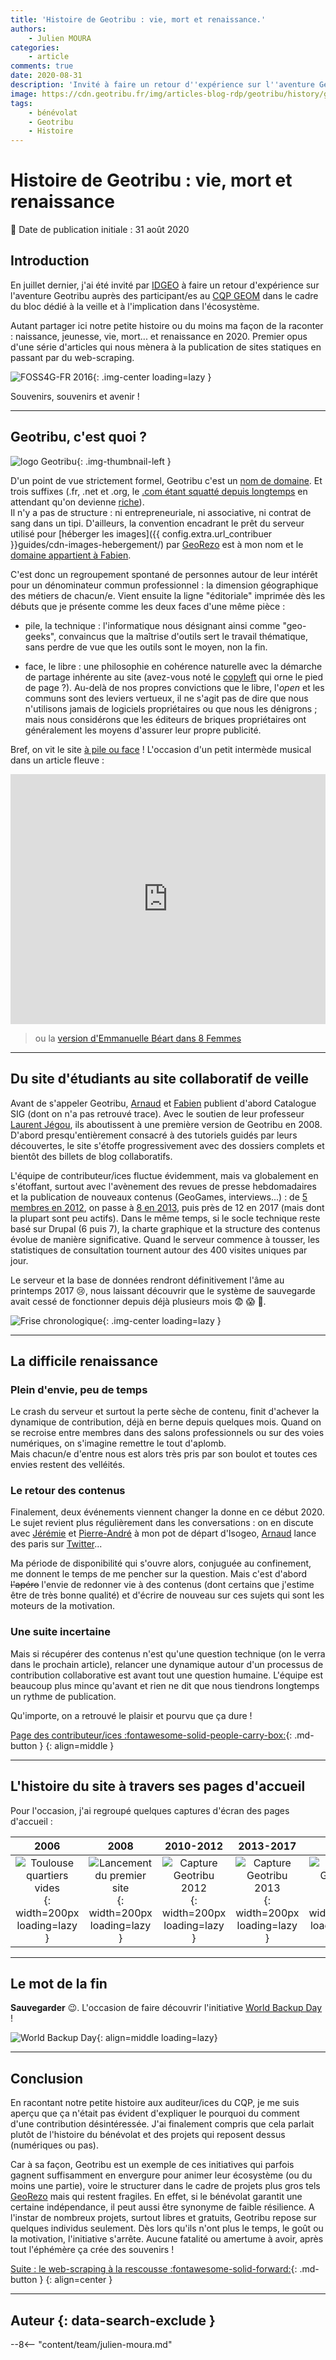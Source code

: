 ```yaml
---
title: 'Histoire de Geotribu : vie, mort et renaissance.'
authors:
    - Julien MOURA
categories:
    - article
comments: true
date: 2020-08-31
description: 'Invité à faire un retour d''expérience sur l''aventure Geotribu, voici une petite histoire du site : naissance, jeunesse, vie, mort... et renaissance en 2020. Souvenirs, souvenirs et avenir !'
image: https://cdn.geotribu.fr/img/articles-blog-rdp/geotribu/history/geotribu_frise_chrono_2006-2017.png
tags:
    - bénévolat
    - Geotribu
    - Histoire
---
```


# Histoire de Geotribu : vie, mort et renaissance

:calendar: Date de publication initiale : 31 août 2020

## Introduction

En juillet dernier, j'ai été invité par [IDGEO](https://www.idgeo.fr/) à faire un retour d'expérience sur l'aventure Geotribu auprès des participant/es au [CQP GEOM](https://www.idgeo.fr/formation/cqp-geom-geomaticien-developpeur-dapplications-spatiales/) dans le cadre du bloc dédié à la veille et à l'implication dans l'écosystème.

Autant partager ici notre petite histoire ou du moins ma façon de la raconter : naissance, jeunesse, vie, mort... et renaissance en 2020. Premier opus d'une série d'articles qui nous mènera à la publication de sites statiques en passant par du web-scraping.

![FOSS4G-FR 2016](https://cdn.geotribu.fr/img/articles-blog-rdp/divers/foss4g-geotribu.JPG "Une partie de l'équipe Geotribu au FOSS4G-FR 2016"){: .img-center loading=lazy }

Souvenirs, souvenirs et avenir !

----

## Geotribu, c'est quoi ?

![logo Geotribu](https://cdn.geotribu.fr/img/internal/charte/geotribu_logo_75x75.webp "logo Geotribu"){: .img-thumbnail-left }

D'un point de vue strictement formel, Geotribu c'est un [nom de domaine](https://fr.wikipedia.org/wiki/Nom_de_domaine). Et trois suffixes (.fr, .net et .org, le [.com étant squatté depuis longtemps](https://www.whois.com/whois/geotribu.com) en attendant qu'on devienne [riche](https://www.hugedomains.com/domain_profile.cfm?d=Geotribu&e=com)).  
Il n'y a pas de structure : ni entrepreneuriale, ni associative, ni contrat de sang dans un tipi. D'ailleurs, la convention encadrant le prêt du serveur utilisé pour [héberger les images]({{ config.extra.url_contribuer }}guides/cdn-images-hebergement/) par [GeoRezo] est à mon nom et le [domaine appartient à Fabien](https://www.whois.com/whois/geotribu.net).

C'est donc un regroupement spontané de personnes autour de leur intérêt pour un dénominateur commun professionnel : la dimension géographique des métiers de chacun/e. Vient ensuite la ligne "éditoriale" imprimée dès les débuts que je présente comme les deux faces d'une même pièce :

- pile, la technique : l'informatique nous désignant ainsi comme "geo-geeks", convaincus que la maîtrise d'outils sert le travail thématique, sans perdre de vue que les outils sont le moyen, non la fin.

- face, le libre : une philosophie en cohérence naturelle avec la démarche de partage inhérente au site (avez-vous noté le [copyleft](https://fr.wikipedia.org/wiki/Copyleft) qui orne le pied de page ?). Au-delà de nos propres convictions que le libre, l'_open_ et les communs sont des leviers vertueux, il ne s'agit pas de dire que nous n'utilisons jamais de logiciels propriétaires ou que nous les dénigrons ; mais nous considérons que les éditeurs de briques propriétaires ont généralement les moyens d'assurer leur propre publicité.

Bref, on vit le site [à pile ou face](https://fr.wikipedia.org/wiki/Pile_ou_face_(chanson)) ! L'occasion d'un petit intermède musical dans un article fleuve :

<iframe width="100%" height="400" src="https://www.youtube.com/embed/-l70OKXjg98" frameborder="0" allow="accelerometer; autoplay; encrypted-media; gyroscope; picture-in-picture" allowfullscreen></iframe>

> ou la [version d'Emmanuelle Béart dans 8 Femmes](https://www.youtube.com/watch?v=rTL1FSv9ldw)

----

## Du site d'étudiants au site collaboratif de veille

Avant de s'appeler Geotribu, [Arnaud] et [Fabien] publient d'abord Catalogue SIG (dont on n'a pas retrouvé trace). Avec le soutien de leur professeur [Laurent Jégou](https://www.linkedin.com/in/laurentjegou/), ils aboutissent à une première version de Geotribu en 2008. D'abord presqu'entièrement consacré à des tutoriels guidés par leurs découvertes, le site s'étoffe progressivement avec des dossiers complets et bientôt des billets de blog collaboratifs.

L'équipe de contributeur/ices fluctue évidemment, mais va globalement en s'étoffant, surtout avec l'avènement des revues de presse hebdomadaires et la publication de nouveaux contenus (GeoGames, interviews...) : de [5 membres en 2012](../../team/archives/art_2012-12-29_lequipe.md), on passe à [8 en 2013](../2014/2014-01-01_2013_dans_le_georetro_2014_en_ligne_de_mire.md), puis près de 12 en 2017 (mais dont la plupart sont peu actifs). Dans le même temps, si le socle technique reste basé sur Drupal (6 puis 7), la charte graphique et la structure des contenus évolue de manière significative. Quand le serveur commence à tousser, les statistiques de consultation tournent autour des 400 visites uniques par jour.

Le serveur et la base de données rendront définitivement l'âme au printemps 2017 :cry:, nous laissant découvrir que le système de sauvegarde avait cessé de fonctionner depuis déjà plusieurs mois :fearful: :scream: :exploding_head:.

![Frise chronologique](https://cdn.geotribu.fr/img/articles-blog-rdp/geotribu/history/geotribu_frise_chrono_2006-2017.png "Frise chronologique des premières années de Geotribu"){: .img-center loading=lazy }

----

## La difficile renaissance

### Plein d'envie, peu de temps

Le crash du serveur et surtout la perte sèche de contenu, finit d'achever la dynamique de contribution, déjà en berne depuis quelques mois. Quand on se recroise entre membres dans des salons professionnels ou sur des voies numériques, on s'imagine remettre le tout d'aplomb.  
Mais chacun/e d'entre nous est alors très pris par son boulot et toutes ces envies restent des velléités.

### Le retour des contenus

Finalement, deux événements viennent changer la donne en ce début 2020. Le sujet revient plus régulièrement dans les conversations : on en discute avec [Jérémie] et [Pierre-André](https://www.lenyconseil.fr/) à mon pot de départ d'Isogeo, [Arnaud] lance des paris sur [Twitter](https://twitter.com/Jersig/status/1231566955624136704)...

Ma période de disponibilité qui s'ouvre alors, conjuguée au confinement, me donnent le temps de me pencher sur la question. Mais c'est d'abord ~~l'apéro~~ l'envie de redonner vie à des contenus (dont certains que j'estime être de très bonne qualité) et d'écrire de nouveau sur ces sujets qui sont les moteurs de la motivation.

### Une suite incertaine

Mais si récupérer des contenus n'est qu'une question technique (on le verra dans le prochain article), relancer une dynamique autour d'un processus de contribution collaborative est avant tout une question humaine. L'équipe est beaucoup plus mince qu'avant et rien ne dit que nous tiendrons longtemps un rythme de publication.

Qu'importe, on a retrouvé le plaisir et pourvu que ça dure !

[Page des contributeur/ices :fontawesome-solid-people-carry-box:](../../team/index.md){: .md-button }
{: align=middle }

----

## L'histoire du site à travers ses pages d'accueil

Pour l'occasion, j'ai regroupé quelques captures d'écran des pages d'accueil :

| 2006 | 2008 | 2010-2012 | 2013-2017 | 2017 | 2017-2020 | 2020 |
| :--: | :--: | :-------: | :-------: | :--: | :-------: | :--: |
| ![Toulouse quartiers vides](https://cdn.geotribu.fr/img/articles-blog-rdp/geotribu/history/toulouse_quartiers_vide.svg "Geotribu s'appelait alors Catalogue SIG - J'ai pas de capture, alors j'ai mis une carte vide des quartiers de Toulouse. Crédits : Wikimedia Commons."){: width=200px loading=lazy } | ![Lancement du premier site](https://cdn.geotribu.fr/img/articles-blog-rdp/geotribu/history/web_timemachine_geotribu_2008.png "Lancement du premier site Geotribu. La charte graphique semble ne pas avoir été archivée. Crédits : Internet Archive."){: width=200px loading=lazy } | ![Capture Geotribu 2012](https://cdn.geotribu.fr/img/articles-blog-rdp/geotribu/history/web_timemachine_geotribu_2012.png "2012 - Le coeur du site : articles et tutoriaux. Crédits : Internet Archive."){: width=200px loading=lazy } | ![Capture Geotribu 2013](https://cdn.geotribu.fr/img/articles-blog-rdp/geotribu/history/web_timemachine_geotribu_2013.png "2013 - La belle époque : aspect collaboratif central et revues de presse hebdomadaires. Crédits : Internet Archive."){: width=200px loading=lazy } | ![Capture Geotribu 2017](https://cdn.geotribu.fr/img/articles-blog-rdp/geotribu/history/web_timemachine_geotribu_2017.png "2017 - Le rythme baisse mais les contenus sont encore riches. Le serveur tousse régulièrement. Crédits : Internet Archive."){: width=200px loading=lazy } | ![Capture Geotribu 2018](https://cdn.geotribu.fr/img/articles-blog-rdp/geotribu/history/web_timemachine_geotribu_2018.png "Eté 2017 - hiver 2020 : depuis le crash, la page de Geotribu fait honneur à la page par défaut d'Apache. Crédits : Internet Archive."){: width=200px loading=lazy } | ![Capture Geotribu 2020](https://cdn.geotribu.fr/img/articles-blog-rdp/geotribu/history/geotribu_2020-04-30.png "Hiver 2020 : résurrection sous forme d'un site statique de documentation."){: width=200px loading=lazy } |

----

## Le mot de la fin

**Sauvegarder** :wink:. L'occasion de faire découvrir l'initiative [World Backup Day](http://www.worldbackupday.com/fr/) !

![World Backup Day](https://cdn.geotribu.fr/img/articles-blog-rdp/capture-ecran/world_backup_day.png "Bannière World Backup Day"){: align=middle loading=lazy}

----

## Conclusion

En racontant notre petite histoire aux auditeur/ices du CQP, je me suis aperçu que ça n'était pas évident d'expliquer le pourquoi du comment d'une contribution désintéressée. J'ai finalement compris que cela parlait plutôt de l'histoire du bénévolat et des projets qui reposent dessus (numériques ou pas).

Car à sa façon, Geotribu est un exemple de ces initiatives qui parfois gagnent suffisamment en envergure pour animer leur écosystème (ou du moins une partie), voire le structurer dans le cadre de projets plus gros tels [GeoRezo] mais qui restent fragiles. En effet, si le bénévolat garantit une certaine indépendance, il peut aussi être synonyme de faible résilience. A l'instar de nombreux projets, surtout libres et gratuits, Geotribu repose sur quelques individus seulement. Dès lors qu'ils n'ont plus le temps, le goût ou la motivation, l'initiative s'arrête. Aucune fatalité ou amertume à avoir, après tout l'éphémère ça crée des souvenirs !

[Suite : le web-scraping à la rescousse :fontawesome-solid-forward:](./2020-09-08_web-scraping_scrapy_geotribu.md){: .md-button }
{: align=center }

----

## Auteur {: data-search-exclude }

--8<-- "content/team/julien-moura.md"

<!-- Hyperlinks reference -->
[Arnaud]: ../../team/arnaud-vandecasteele.md
[Fabien]: ../../team/fabien-goblet.md
[Jérémie]: ../../team/jeremie-ory.md
[GeoRezo]: https://georezo.net/
